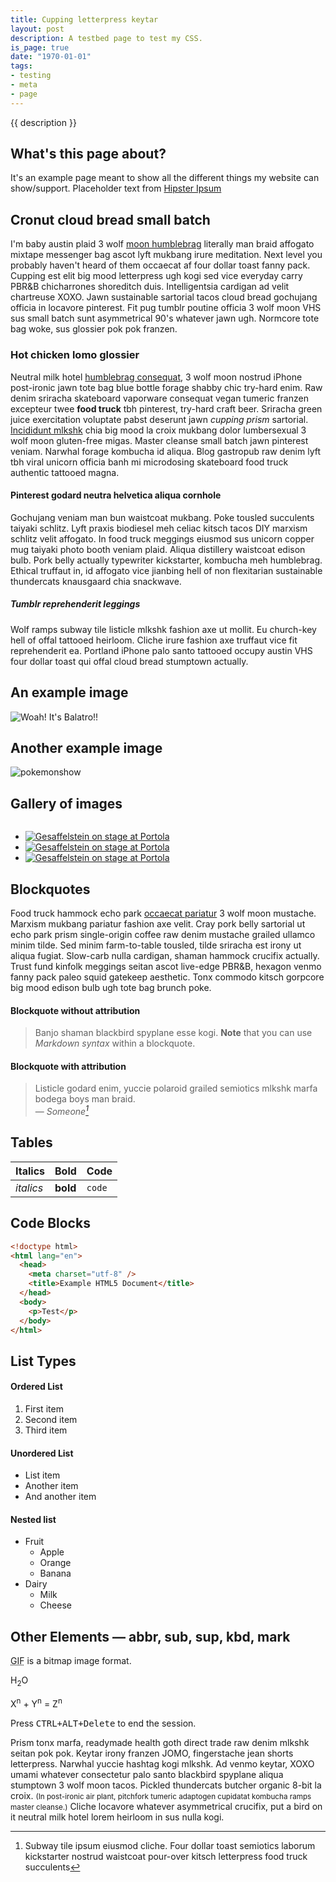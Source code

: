 ```yaml
---
title: Cupping letterpress keytar
layout: post
description: A testbed page to test my CSS.
is_page: true
date: "1970-01-01"
tags: 
- testing
- meta
- page
---
```

{{ description }}

## What's this page about?

It's an example page meant to show all the different things my website can show/support. Placeholder text from [Hipster Ipsum](https://hipsum.co/)

## Cronut cloud bread small batch

I'm baby austin plaid 3 wolf [moon humblebrag](example.com) literally man braid affogato mixtape messenger bag ascot lyft mukbang irure meditation. Next level you probably haven't heard of them occaecat af four dollar toast fanny pack. Cupping est elit big mood letterpress ugh kogi sed vice everyday carry PBR&B chicharrones shoreditch duis. Intelligentsia cardigan ad velit chartreuse XOXO. Jawn sustainable sartorial tacos cloud bread gochujang officia in locavore pinterest. Fit pug tumblr poutine officia 3 wolf moon VHS sus small batch sunt asymmetrical 90's whatever jawn ugh. Normcore tote bag woke, sus glossier pok pok franzen.

### Hot chicken lomo glossier

Neutral milk hotel [humblebrag consequat](example.com), 3 wolf moon nostrud iPhone post-ironic jawn tote bag blue bottle forage shabby chic try-hard enim. Raw denim sriracha skateboard vaporware consequat vegan tumeric franzen excepteur twee **food truck** tbh pinterest, try-hard craft beer. Sriracha green juice exercitation voluptate pabst deserunt jawn _cupping prism_ sartorial. [Incididunt mlkshk](example.com) chia big mood la croix mukbang dolor lumbersexual 3 wolf moon gluten-free migas. Master cleanse small batch jawn pinterest veniam. Narwhal forage kombucha id aliqua. Blog gastropub raw denim lyft tbh viral unicorn officia banh mi microdosing skateboard food truck authentic tattooed magna.

#### Pinterest godard neutra helvetica aliqua cornhole

Gochujang veniam man bun waistcoat mukbang. Poke tousled succulents taiyaki schlitz. Lyft praxis biodiesel meh celiac kitsch tacos DIY marxism schlitz velit affogato. In food truck meggings eiusmod sus unicorn copper mug taiyaki photo booth veniam plaid. Aliqua distillery waistcoat edison bulb. Pork belly actually typewriter kickstarter, kombucha meh humblebrag. Ethical truffaut in, id affogato vice jianbing hell of non flexitarian sustainable thundercats knausgaard chia snackwave.

##### Tumblr reprehenderit leggings

Wolf ramps subway tile listicle mlkshk fashion axe ut mollit. Eu church-key hell of offal tattooed heirloom. Cliche irure fashion axe truffaut vice fit reprehenderit ea. Portland iPhone palo santo tattooed occupy austin VHS four dollar toast qui offal cloud bread stumptown actually.

## An example image

![](/_test/balatro-touch-mode.webp "Woah! It's Balatro!!")

## Another example image

<picture>
  <source srcset="/_test/pokemonshow-dark.png" media="(prefers-color-scheme: dark)" type="image/png">
  <source srcset="/_test/pokemonshow-light.png" type="image/png">
  <img
    src="/_test/pokemonshow-light.png" alt="pokemonshow" 
    loading="lazy" decoding="async">
</picture>

## Gallery of images

<div class="big-image"><a href="https://damiensfiles.b-cdn.net/justice-2024/IMG_6962 1 Edited.jpg"><img loading="lazy" decoding="async" src="https://damiensfiles.b-cdn.net/justice-2024/thumbs/IMG_6962 1 Edited.jpg" alt=""></a></div>
<div class="gallery">
  <ul>
    <li><a href="https://damiensfiles.b-cdn.net/gesaffelstein-2024/IMG_6415 1 Edited.jpg"><img loading="lazy" decoding="async" src="https://damiensfiles.b-cdn.net/gesaffelstein-2024/thumbs/IMG_6415 1 Edited.jpg" alt="Gesaffelstein on stage at Portola"></a></li>
    <li><a href="https://damiensfiles.b-cdn.net/gesaffelstein-2024/IMG_6447 2 Edited.jpg"><img loading="lazy" decoding="async" src="https://damiensfiles.b-cdn.net/gesaffelstein-2024/thumbs/IMG_6447 2 Edited.jpg" alt="Gesaffelstein on stage at Portola"></a></li>
    <li><a href="https://damiensfiles.b-cdn.net/gesaffelstein-2024/IMG_6497 3 Edited.jpg"><img loading="lazy" decoding="async" src="https://damiensfiles.b-cdn.net/gesaffelstein-2024/thumbs/IMG_6497 3 Edited.jpg" alt="Gesaffelstein on stage at Portola"></a></li>
  </ul>
</div>


## Blockquotes

Food truck hammock echo park [occaecat pariatur](example.com) 3 wolf moon mustache. Marxism mukbang pariatur fashion axe velit. Cray pork belly sartorial ut echo park prism single-origin coffee raw denim mustache grailed ullamco minim tilde. Sed minim farm-to-table tousled, tilde sriracha est irony ut aliqua fugiat. Slow-carb nulla cardigan, shaman hammock crucifix actually. Trust fund kinfolk meggings seitan ascot live-edge PBR&B, hexagon venmo fanny pack paleo squid gatekeep aesthetic. Tonx commodo kitsch gorpcore big mood edison bulb ugh tote bag brunch poke.

#### Blockquote without attribution

> Banjo shaman blackbird spyplane esse kogi.
> **Note** that you can use _Markdown syntax_ within a blockquote.

#### Blockquote with attribution

> Listicle godard enim, yuccie polaroid grailed semiotics mlkshk marfa bodega boys man braid.<br>
> — <cite>Someone[^1]</cite>

[^1]: Subway tile ipsum eiusmod cliche. Four dollar toast semiotics laborum kickstarter nostrud waistcoat pour-over kitsch letterpress food truck succulents

## Tables

| Italics   | Bold     | Code   |
| --------- | -------- | ------ |
| _italics_ | **bold** | `code` |

## Code Blocks

```html
<!doctype html>
<html lang="en">
  <head>
    <meta charset="utf-8" />
    <title>Example HTML5 Document</title>
  </head>
  <body>
    <p>Test</p>
  </body>
</html>
```

## List Types

#### Ordered List

1. First item
2. Second item
3. Third item

#### Unordered List

- List item
- Another item
- And another item

#### Nested list

- Fruit
  - Apple
  - Orange
  - Banana
- Dairy
  - Milk
  - Cheese


## Other Elements — abbr, sub, sup, kbd, mark

<abbr title="Graphics Interchange Format">GIF</abbr> is a bitmap image format.

H<sub>2</sub>O

X<sup>n</sup> + Y<sup>n</sup> = Z<sup>n</sup>

Press <kbd><kbd>CTRL</kbd>+<kbd>ALT</kbd>+<kbd>Delete</kbd></kbd> to end the session.

Prism tonx marfa, readymade health goth direct trade raw denim mlkshk seitan pok pok. Keytar irony franzen JOMO, fingerstache jean shorts letterpress. Narwhal yuccie hashtag kogi mlkshk. Ad venmo keytar, XOXO umami whatever consectetur palo santo blackbird spyplane aliqua stumptown 3 wolf moon tacos. Pickled thundercats butcher organic 8-bit la croix. <small>(In post-ironic air plant, pitchfork tumeric adaptogen cupidatat kombucha ramps master cleanse.)</small> Cliche locavore whatever asymmetrical crucifix, put a bird on it neutral milk hotel lorem heirloom in sus nulla kogi.